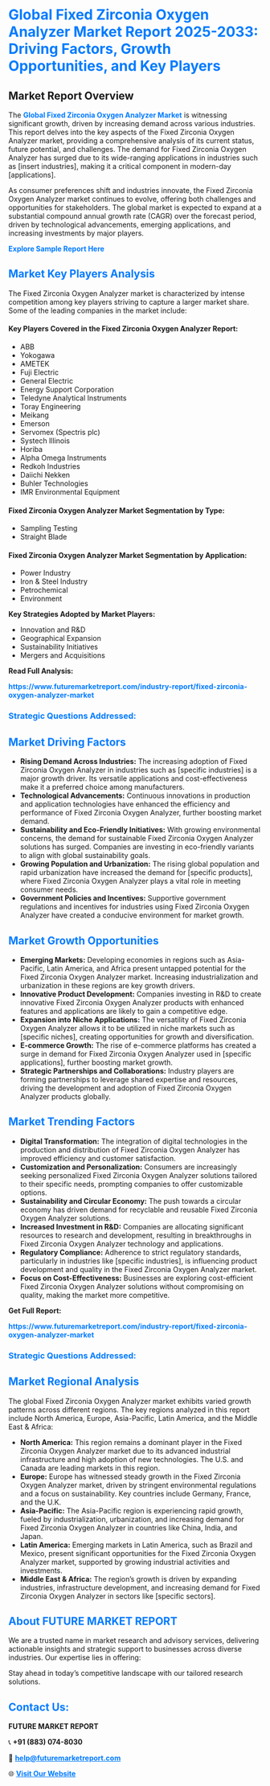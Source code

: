 <h1 style="color: #007BFF;">Global Fixed Zirconia Oxygen Analyzer Market Report 2025-2033: Driving Factors, Growth Opportunities, and Key Players</h1>

<section id="overview">
<h2>Market Report Overview</h2>
<p>The <a href="https://www.futuremarketreport.com/industry-report/fixed-zirconia-oxygen-analyzer-market" style="color: #007BFF; text-decoration: none;"><strong>Global Fixed Zirconia Oxygen Analyzer Market</strong></a> is witnessing significant growth, driven by increasing demand across various industries. This report delves into the key aspects of the Fixed Zirconia Oxygen Analyzer market, providing a comprehensive analysis of its current status, future potential, and challenges. The demand for Fixed Zirconia Oxygen Analyzer has surged due to its wide-ranging applications in industries such as [insert industries], making it a critical component in modern-day [applications].</p>
<p>As consumer preferences shift and industries innovate, the Fixed Zirconia Oxygen Analyzer market continues to evolve, offering both challenges and opportunities for stakeholders. The global market is expected to expand at a substantial compound annual growth rate (CAGR) over the forecast period, driven by technological advancements, emerging applications, and increasing investments by major players.</p>
</section>

<section id="overview">
<p><a href="https://www.futuremarketreport.com/request-sample/reportId=42453" style="color: #007BFF; text-decoration: none;"><strong>Explore Sample Report Here</strong></a></p>
</section>

<section id="key-players">
<h2 style="color: #007BFF;">Market Key Players Analysis</h2>
<p>The Fixed Zirconia Oxygen Analyzer market is characterized by intense competition among key players striving to capture a larger market share. Some of the leading companies in the market include:</p>
<h4>Key Players Covered in the Fixed Zirconia Oxygen Analyzer Report:</h4>
<ul><li>ABB</li><li>Yokogawa</li><li>AMETEK</li><li>Fuji Electric</li><li>General Electric</li><li>Energy Support Corporation</li><li>Teledyne Analytical Instruments</li><li>Toray Engineering</li><li>Meikang</li><li>Emerson</li><li>Servomex (Spectris plc)</li><li>Systech Illinois</li><li>Horiba</li><li>Alpha Omega Instruments</li><li>Redkoh Industries</li><li>Daiichi Nekken</li><li>Buhler Technologies</li><li>IMR Environmental Equipment</li></ul>
<h4>Fixed Zirconia Oxygen Analyzer Market Segmentation by Type:</h4>
<ul><li>Sampling Testing</li><li>Straight Blade</li></ul>

<h4>Fixed Zirconia Oxygen Analyzer Market Segmentation by Application:</h4>
<ul><li>Power Industry</li><li>Iron &amp; Steel Industry</li><li>Petrochemical</li><li>Environment</li></ul>
<p><strong>Key Strategies Adopted by Market Players:</strong></p>
<ul>
<li>Innovation and R&D</li>
<li>Geographical Expansion</li>
<li>Sustainability Initiatives</li>
<li>Mergers and Acquisitions</li>
</ul>
</section>

<section>
<p><strong>Read Full Analysis: </strong></p><a href="https://www.futuremarketreport.com/industry-report/fixed-zirconia-oxygen-analyzer-market" style="color: #007BFF; text-decoration: none;"><strong>https://www.futuremarketreport.com/industry-report/fixed-zirconia-oxygen-analyzer-market</strong></a>
<h3 style="color: #007BFF;">Strategic Questions Addressed:</h3>
</section>

<section id="driving-factors">
<h2 style="color: #007BFF;">Market Driving Factors</h2>
<ul>
<li><strong>Rising Demand Across Industries:</strong> The increasing adoption of Fixed Zirconia Oxygen Analyzer in industries such as [specific industries] is a major growth driver. Its versatile applications and cost-effectiveness make it a preferred choice among manufacturers.</li>
<li><strong>Technological Advancements:</strong> Continuous innovations in production and application technologies have enhanced the efficiency and performance of Fixed Zirconia Oxygen Analyzer, further boosting market demand.</li>
<li><strong>Sustainability and Eco-Friendly Initiatives:</strong> With growing environmental concerns, the demand for sustainable Fixed Zirconia Oxygen Analyzer solutions has surged. Companies are investing in eco-friendly variants to align with global sustainability goals.</li>
<li><strong>Growing Population and Urbanization:</strong> The rising global population and rapid urbanization have increased the demand for [specific products], where Fixed Zirconia Oxygen Analyzer plays a vital role in meeting consumer needs.</li>
<li><strong>Government Policies and Incentives:</strong> Supportive government regulations and incentives for industries using Fixed Zirconia Oxygen Analyzer have created a conducive environment for market growth.</li>
</ul>
</section>

<section id="growth-opportunities">
<h2 style="color: #007BFF;">Market Growth Opportunities</h2>
<ul>
<li><strong>Emerging Markets:</strong> Developing economies in regions such as Asia-Pacific, Latin America, and Africa present untapped potential for the Fixed Zirconia Oxygen Analyzer market. Increasing industrialization and urbanization in these regions are key growth drivers.</li>
<li><strong>Innovative Product Development:</strong> Companies investing in R&D to create innovative Fixed Zirconia Oxygen Analyzer products with enhanced features and applications are likely to gain a competitive edge.</li>
<li><strong>Expansion into Niche Applications:</strong> The versatility of Fixed Zirconia Oxygen Analyzer allows it to be utilized in niche markets such as [specific niches], creating opportunities for growth and diversification.</li>
<li><strong>E-commerce Growth:</strong> The rise of e-commerce platforms has created a surge in demand for Fixed Zirconia Oxygen Analyzer used in [specific applications], further boosting market growth.</li>
<li><strong>Strategic Partnerships and Collaborations:</strong> Industry players are forming partnerships to leverage shared expertise and resources, driving the development and adoption of Fixed Zirconia Oxygen Analyzer products globally.</li>
</ul>
</section>

<section id="trending-factors">
<h2 style="color: #007BFF;">Market Trending Factors</h2>
<ul>
<li><strong>Digital Transformation:</strong> The integration of digital technologies in the production and distribution of Fixed Zirconia Oxygen Analyzer has improved efficiency and customer satisfaction.</li>
<li><strong>Customization and Personalization:</strong> Consumers are increasingly seeking personalized Fixed Zirconia Oxygen Analyzer solutions tailored to their specific needs, prompting companies to offer customizable options.</li>
<li><strong>Sustainability and Circular Economy:</strong> The push towards a circular economy has driven demand for recyclable and reusable Fixed Zirconia Oxygen Analyzer solutions.</li>
<li><strong>Increased Investment in R&D:</strong> Companies are allocating significant resources to research and development, resulting in breakthroughs in Fixed Zirconia Oxygen Analyzer technology and applications.</li>
<li><strong>Regulatory Compliance:</strong> Adherence to strict regulatory standards, particularly in industries like [specific industries], is influencing product development and quality in the Fixed Zirconia Oxygen Analyzer market.</li>
<li><strong>Focus on Cost-Effectiveness:</strong> Businesses are exploring cost-efficient Fixed Zirconia Oxygen Analyzer solutions without compromising on quality, making the market more competitive.</li>
</ul>
</section>

<section>
<p><strong>Get Full Report: </strong></p><a href="https://www.futuremarketreport.com/industry-report/fixed-zirconia-oxygen-analyzer-market" style="color: #007BFF; text-decoration: none;"><strong>https://www.futuremarketreport.com/industry-report/fixed-zirconia-oxygen-analyzer-market</strong></a>
<h3 style="color: #007BFF;">Strategic Questions Addressed:</h3>
</section>


<section id="regional-analysis">
<h2 style="color: #007BFF;">Market Regional Analysis</h2>
<p>The global Fixed Zirconia Oxygen Analyzer market exhibits varied growth patterns across different regions. The key regions analyzed in this report include North America, Europe, Asia-Pacific, Latin America, and the Middle East & Africa:</p>
<ul>
<li><strong>North America:</strong> This region remains a dominant player in the Fixed Zirconia Oxygen Analyzer market due to its advanced industrial infrastructure and high adoption of new technologies. The U.S. and Canada are leading markets in this region.</li>
<li><strong>Europe:</strong> Europe has witnessed steady growth in the Fixed Zirconia Oxygen Analyzer market, driven by stringent environmental regulations and a focus on sustainability. Key countries include Germany, France, and the U.K.</li>
<li><strong>Asia-Pacific:</strong> The Asia-Pacific region is experiencing rapid growth, fueled by industrialization, urbanization, and increasing demand for Fixed Zirconia Oxygen Analyzer in countries like China, India, and Japan.</li>
<li><strong>Latin America:</strong> Emerging markets in Latin America, such as Brazil and Mexico, present significant opportunities for the Fixed Zirconia Oxygen Analyzer market, supported by growing industrial activities and investments.</li>
<li><strong>Middle East & Africa:</strong> The region’s growth is driven by expanding industries, infrastructure development, and increasing demand for Fixed Zirconia Oxygen Analyzer in sectors like [specific sectors].</li>
</ul>
</section>

<footer>
<h2 style="color: #007BFF;">About FUTURE MARKET REPORT</h2>
<p>We are a trusted name in market research and advisory services, delivering actionable insights and strategic support to businesses across diverse industries. Our expertise lies in offering:</p>

<p>Stay ahead in today’s competitive landscape with our tailored research solutions.</p>

<h2 style="color: #007BFF;">Contact Us:</h2>
<p><strong>FUTURE MARKET REPORT</strong></p>
<p>📞 <strong>+91 (883) 074-8030</strong></p>
<p>📧 <strong><a href="mailto:help@futuremarketreport.com" style="color: #007BFF;">help@futuremarketreport.com</a></strong></p>
<p>🌐 <strong><a href="https://www.futuremarketreport.com/" style="color: #007BFF;">Visit Our Website</a></strong></p>
</footer>